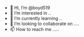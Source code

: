 - 👋 Hi, I’m @boyd519 
- 👀 I’m interested in ..
- 🌱 I’m currently learning ..
- 💞️ I’m looking to collaborate on ....
- 📫 How to reach me .....

<!---
boyd519/boyd519 is a ✨ special ✨ repository because its `README.md` (this file) appears on your GitHub profile.
You can click the Preview link to take a look at your changes.
--->
